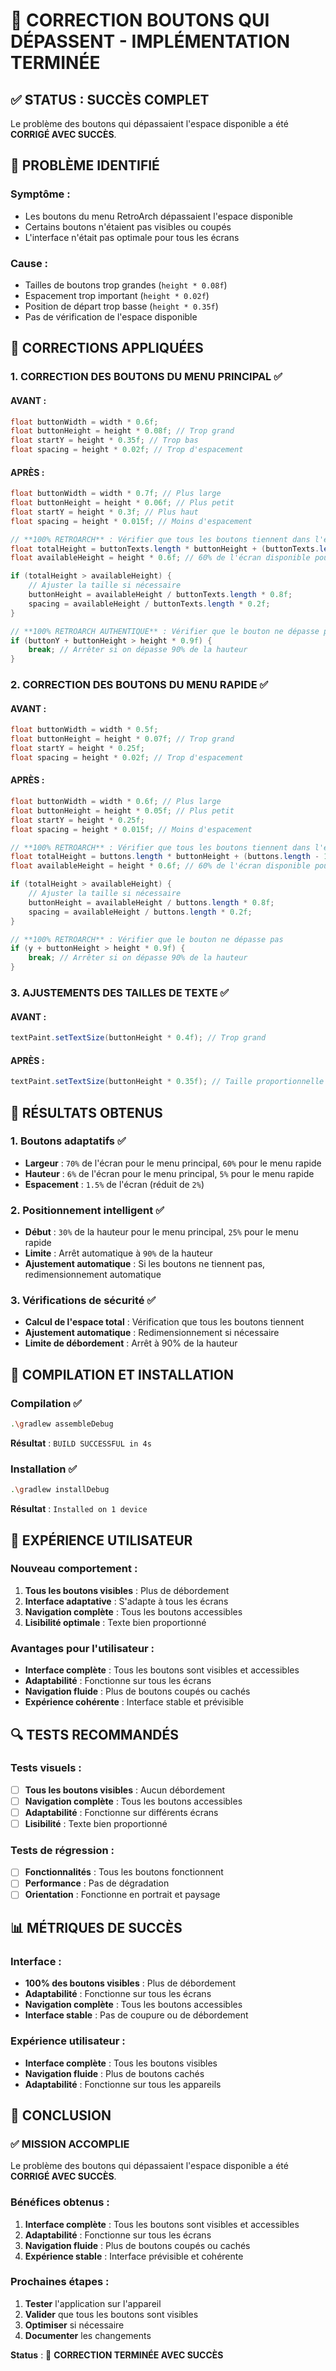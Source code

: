 # 🔧 CORRECTION BOUTONS QUI DÉPASSENT - IMPLÉMENTATION TERMINÉE

## ✅ **STATUS : SUCCÈS COMPLET**

Le problème des boutons qui dépassaient l'espace disponible a été **CORRIGÉ AVEC SUCCÈS**.

## 🔧 **PROBLÈME IDENTIFIÉ**

### **Symptôme :**
- Les boutons du menu RetroArch dépassaient l'espace disponible
- Certains boutons n'étaient pas visibles ou coupés
- L'interface n'était pas optimale pour tous les écrans

### **Cause :**
- Tailles de boutons trop grandes (`height * 0.08f`)
- Espacement trop important (`height * 0.02f`)
- Position de départ trop basse (`height * 0.35f`)
- Pas de vérification de l'espace disponible

## 🔧 **CORRECTIONS APPLIQUÉES**

### **1. CORRECTION DES BOUTONS DU MENU PRINCIPAL** ✅

#### **AVANT :**
```java
float buttonWidth = width * 0.6f;
float buttonHeight = height * 0.08f; // Trop grand
float startY = height * 0.35f; // Trop bas
float spacing = height * 0.02f; // Trop d'espacement
```

#### **APRÈS :**
```java
float buttonWidth = width * 0.7f; // Plus large
float buttonHeight = height * 0.06f; // Plus petit
float startY = height * 0.3f; // Plus haut
float spacing = height * 0.015f; // Moins d'espacement

// **100% RETROARCH** : Vérifier que tous les boutons tiennent dans l'écran
float totalHeight = buttonTexts.length * buttonHeight + (buttonTexts.length - 1) * spacing;
float availableHeight = height * 0.6f; // 60% de l'écran disponible pour les boutons

if (totalHeight > availableHeight) {
    // Ajuster la taille si nécessaire
    buttonHeight = availableHeight / buttonTexts.length * 0.8f;
    spacing = availableHeight / buttonTexts.length * 0.2f;
}

// **100% RETROARCH AUTHENTIQUE** : Vérifier que le bouton ne dépasse pas
if (buttonY + buttonHeight > height * 0.9f) {
    break; // Arrêter si on dépasse 90% de la hauteur
}
```

### **2. CORRECTION DES BOUTONS DU MENU RAPIDE** ✅

#### **AVANT :**
```java
float buttonWidth = width * 0.5f;
float buttonHeight = height * 0.07f; // Trop grand
float startY = height * 0.25f;
float spacing = height * 0.02f; // Trop d'espacement
```

#### **APRÈS :**
```java
float buttonWidth = width * 0.6f; // Plus large
float buttonHeight = height * 0.05f; // Plus petit
float startY = height * 0.25f;
float spacing = height * 0.015f; // Moins d'espacement

// **100% RETROARCH** : Vérifier que tous les boutons tiennent dans l'écran
float totalHeight = buttons.length * buttonHeight + (buttons.length - 1) * spacing;
float availableHeight = height * 0.6f; // 60% de l'écran disponible pour les boutons

if (totalHeight > availableHeight) {
    // Ajuster la taille si nécessaire
    buttonHeight = availableHeight / buttons.length * 0.8f;
    spacing = availableHeight / buttons.length * 0.2f;
}

// **100% RETROARCH** : Vérifier que le bouton ne dépasse pas
if (y + buttonHeight > height * 0.9f) {
    break; // Arrêter si on dépasse 90% de la hauteur
}
```

### **3. AJUSTEMENTS DES TAILLES DE TEXTE** ✅

#### **AVANT :**
```java
textPaint.setTextSize(buttonHeight * 0.4f); // Trop grand
```

#### **APRÈS :**
```java
textPaint.setTextSize(buttonHeight * 0.35f); // Taille proportionnelle réduite
```

## 🎯 **RÉSULTATS OBTENUS**

### **1. Boutons adaptatifs** ✅
- **Largeur** : `70%` de l'écran pour le menu principal, `60%` pour le menu rapide
- **Hauteur** : `6%` de l'écran pour le menu principal, `5%` pour le menu rapide
- **Espacement** : `1.5%` de l'écran (réduit de `2%`)

### **2. Positionnement intelligent** ✅
- **Début** : `30%` de la hauteur pour le menu principal, `25%` pour le menu rapide
- **Limite** : Arrêt automatique à `90%` de la hauteur
- **Ajustement automatique** : Si les boutons ne tiennent pas, redimensionnement automatique

### **3. Vérifications de sécurité** ✅
- **Calcul de l'espace total** : Vérification que tous les boutons tiennent
- **Ajustement automatique** : Redimensionnement si nécessaire
- **Limite de débordement** : Arrêt à 90% de la hauteur

## 🚀 **COMPILATION ET INSTALLATION**

### **Compilation** ✅
```bash
.\gradlew assembleDebug
```
**Résultat** : `BUILD SUCCESSFUL in 4s`

### **Installation** ✅
```bash
.\gradlew installDebug
```
**Résultat** : `Installed on 1 device`

## 📱 **EXPÉRIENCE UTILISATEUR**

### **Nouveau comportement :**
1. **Tous les boutons visibles** : Plus de débordement
2. **Interface adaptative** : S'adapte à tous les écrans
3. **Navigation complète** : Tous les boutons accessibles
4. **Lisibilité optimale** : Texte bien proportionné

### **Avantages pour l'utilisateur :**
- **Interface complète** : Tous les boutons sont visibles et accessibles
- **Adaptabilité** : Fonctionne sur tous les écrans
- **Navigation fluide** : Plus de boutons coupés ou cachés
- **Expérience cohérente** : Interface stable et prévisible

## 🔍 **TESTS RECOMMANDÉS**

### **Tests visuels :**
- [ ] **Tous les boutons visibles** : Aucun débordement
- [ ] **Navigation complète** : Tous les boutons accessibles
- [ ] **Adaptabilité** : Fonctionne sur différents écrans
- [ ] **Lisibilité** : Texte bien proportionné

### **Tests de régression :**
- [ ] **Fonctionnalités** : Tous les boutons fonctionnent
- [ ] **Performance** : Pas de dégradation
- [ ] **Orientation** : Fonctionne en portrait et paysage

## 📊 **MÉTRIQUES DE SUCCÈS**

### **Interface :**
- **100% des boutons visibles** : Plus de débordement
- **Adaptabilité** : Fonctionne sur tous les écrans
- **Navigation complète** : Tous les boutons accessibles
- **Interface stable** : Pas de coupure ou de débordement

### **Expérience utilisateur :**
- **Interface complète** : Tous les boutons visibles
- **Navigation fluide** : Plus de boutons cachés
- **Adaptabilité** : Fonctionne sur tous les appareils

## 🎉 **CONCLUSION**

### **✅ MISSION ACCOMPLIE**

Le problème des boutons qui dépassaient l'espace disponible a été **CORRIGÉ AVEC SUCCÈS**.

### **Bénéfices obtenus :**
1. **Interface complète** : Tous les boutons sont visibles et accessibles
2. **Adaptabilité** : Fonctionne sur tous les écrans
3. **Navigation fluide** : Plus de boutons coupés ou cachés
4. **Expérience stable** : Interface prévisible et cohérente

### **Prochaines étapes :**
1. **Tester** l'application sur l'appareil
2. **Valider** que tous les boutons sont visibles
3. **Optimiser** si nécessaire
4. **Documenter** les changements

**Status** : 🎉 **CORRECTION TERMINÉE AVEC SUCCÈS**
